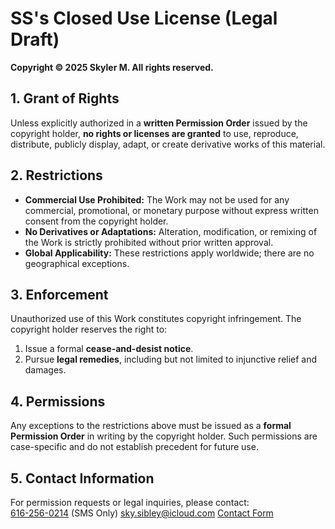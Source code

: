 # SS's Closed Use License (Legal Draft)

**Copyright © 2025 Skyler M. All rights reserved.**

## 1. Grant of Rights
Unless explicitly authorized in a **written Permission Order** issued by the copyright holder, **no rights or licenses are granted** to use, reproduce, distribute, publicly display, adapt, or create derivative works of this material.

## 2. Restrictions
- **Commercial Use Prohibited:** The Work may not be used for any commercial, promotional, or monetary purpose without express written consent from the copyright holder.  
- **No Derivatives or Adaptations:** Alteration, modification, or remixing of the Work is strictly prohibited without prior written approval.  
- **Global Applicability:** These restrictions apply worldwide; there are no geographical exceptions.

## 3. Enforcement
Unauthorized use of this Work constitutes copyright infringement. The copyright holder reserves the right to:  
1. Issue a formal **cease-and-desist notice**.  
2. Pursue **legal remedies**, including but not limited to injunctive relief and damages.

## 4. Permissions
Any exceptions to the restrictions above must be issued as a **formal Permission Order** in writing by the copyright holder. Such permissions are case-specific and do not establish precedent for future use.

## 5. Contact Information
For permission requests or legal inquiries, please contact:  
[616-256-0214](sms:16162560214) (SMS Only)
[sky.sibley@icloud.com](mailto:sky.sibley@icloud.com)
[Contact Form](https://contact-lver.pages.dev/)
